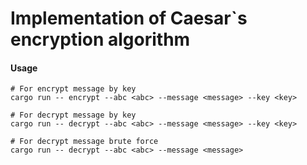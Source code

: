 # Implementation of Caesar`s encryption algorithm

#### Usage

```
# For encrypt message by key
cargo run -- encrypt --abc <abc> --message <message> --key <key>

# For decrypt message by key
cargo run -- decrypt --abc <abc> --message <message> --key <key>

# For decrypt message brute force
cargo run -- decrypt --abc <abc> --message <message>
```
